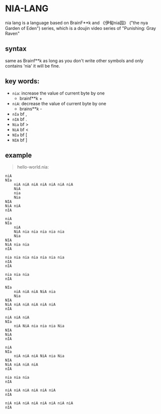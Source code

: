 # NIA-LANG
nia lang is a language based on BrainF**k and 《伊甸nia园》 ("the nya Garden of Eden") series, which is a doujin video series of "Punishing: Gray Raven"

## syntax
same as Brainf**k
as long as you don't write other symbols and only contains 'nia' it will be fine.

## key words:
- `nia`: increase the value of current byte by one
  - brainf**k +
- `niA`: decrease the value of current byte by one
  - brains**k -
- `nIa`  bf ,
- `nIA`  bf .
- `Nia`  bf >
- `NiA`  bf <
- `NIa`  bf [
- `NIA`  bf ]

## example

> hello-world.nia:
```
niA 
NIa 
    niA niA niA niA niA niA niA 
    NiA 
    nia 
    Nia 
NIA 
NiA niA 
nIA 

niA 
NIa 
    niA 
    NiA nia nia nia nia nia 
    Nia 
NIA 
NiA nia nia 
nIA 

nia nia nia nia nia nia nia 
nIA 
nIA 

nia nia nia 
nIA 

NIa 
    niA niA niA NiA nia 
    Nia 
NIA 
NiA niA niA niA niA niA
nIA 

niA niA niA 
NIa 
    niA NiA nia nia nia Nia 
NIA 
NiA 
nIA 

niA 
NIa 
    niA niA niA NiA nia Nia 
NIA 
NiA niA niA niA 
nIA 

nia nia nia 
nIA 

niA niA niA niA niA niA 
nIA 

niA niA niA niA niA niA niA niA 
nIA 
```